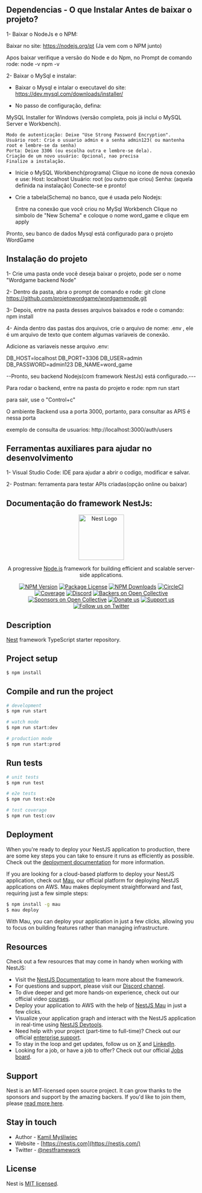 ## Dependencias - O que Instalar Antes de baixar o projeto?

1- Baixar o NodeJs e o NPM:

Baixar no site: https://nodejs.org/pt (Ja vem com o NPM junto)

Apos baixar verifique a versão do Node e do Npm, no Prompt de comando rode:
node -v
npm -v


2- Baixar o MySql e instalar:

* Baixar o Mysql e intalar o executavel do site:
https://dev.mysql.com/downloads/installer/

* No passo de configuração, defina:

MySQL Installer for Windows (versão completa, pois já inclui o MySQL Server e Workbench).

    Modo de autenticação: Deixe "Use Strong Password Encryption".
    Usuário root: Crie o usuario admin e a senha admin123( ou mantenha root e lembre-se da senha)
    Porta: Deixe 3306 (ou escolha outra e lembre-se dela).
    Criação de um novo usuário: Opcional, nao precisa
    Finalize a instalação.

* Inicie o MySQL Workbench(programa)
   Clique no ícone de nova conexão e use:
    Host: localhost
    Usuário: root (ou outro que criou)
    Senha: (aquela definida na instalação)
    Conecte-se e pronto!

* Crie a tabela(Schema) no banco, que é usada pelo Nodejs:

  Entre na conexão que você criou no MySql Workbench
  Clique no simbolo de "New Schema" e coloque o nome word_game e clique em apply

Pronto, seu banco de dados Mysql está configurado para o projeto WordGame


## Instalação do projeto

1- Crie uma pasta onde você deseja baixar o projeto, pode ser o nome "Wordgame backend Node"

2- Dentro da pasta, abra o prompt de comando e rode: git clone https://github.com/projetowordgame/wordgamenode.git

3- Depois, entre na pasta desses arquivos baixados e rode o comando: npm install

4- Ainda dentro das pastas dos arquivos, crie o arquivo de nome: .env , ele é um arquivo de texto que contem algumas variaveis de conexão.

Adicione as variaveis nesse arquivo .env:

DB_HOST=localhost
DB_PORT=3306
DB_USER=admin
DB_PASSWORD=admin123
DB_NAME=word_game


--Pronto, seu backend Nodejs(com framework NestJs) está configurado.---

Para rodar o backend, entre na pasta do projeto e rode: npm run start

para sair, use o "Control+c" 

O ambiente Backend usa a porta 3000, portanto, para consultar as APIS é nessa porta

exemplo de consulta de usuarios:
http://localhost:3000/auth/users


## Ferramentas auxiliares para ajudar no desenvolvimento

1- Visual Studio Code: IDE para ajudar a abrir o codigo, modificar e salvar.

2- Postman: ferramenta para testar APIs criadas(opção online ou baixar)



## Documentação do framework NestJs:

<p align="center">
  <a href="http://nestjs.com/" target="blank"><img src="https://nestjs.com/img/logo-small.svg" width="120" alt="Nest Logo" /></a>
</p>

[circleci-image]: https://img.shields.io/circleci/build/github/nestjs/nest/master?token=abc123def456
[circleci-url]: https://circleci.com/gh/nestjs/nest

  <p align="center">A progressive <a href="http://nodejs.org" target="_blank">Node.js</a> framework for building efficient and scalable server-side applications.</p>
    <p align="center">
<a href="https://www.npmjs.com/~nestjscore" target="_blank"><img src="https://img.shields.io/npm/v/@nestjs/core.svg" alt="NPM Version" /></a>
<a href="https://www.npmjs.com/~nestjscore" target="_blank"><img src="https://img.shields.io/npm/l/@nestjs/core.svg" alt="Package License" /></a>
<a href="https://www.npmjs.com/~nestjscore" target="_blank"><img src="https://img.shields.io/npm/dm/@nestjs/common.svg" alt="NPM Downloads" /></a>
<a href="https://circleci.com/gh/nestjs/nest" target="_blank"><img src="https://img.shields.io/circleci/build/github/nestjs/nest/master" alt="CircleCI" /></a>
<a href="https://coveralls.io/github/nestjs/nest?branch=master" target="_blank"><img src="https://coveralls.io/repos/github/nestjs/nest/badge.svg?branch=master#9" alt="Coverage" /></a>
<a href="https://discord.gg/G7Qnnhy" target="_blank"><img src="https://img.shields.io/badge/discord-online-brightgreen.svg" alt="Discord"/></a>
<a href="https://opencollective.com/nest#backer" target="_blank"><img src="https://opencollective.com/nest/backers/badge.svg" alt="Backers on Open Collective" /></a>
<a href="https://opencollective.com/nest#sponsor" target="_blank"><img src="https://opencollective.com/nest/sponsors/badge.svg" alt="Sponsors on Open Collective" /></a>
  <a href="https://paypal.me/kamilmysliwiec" target="_blank"><img src="https://img.shields.io/badge/Donate-PayPal-ff3f59.svg" alt="Donate us"/></a>
    <a href="https://opencollective.com/nest#sponsor"  target="_blank"><img src="https://img.shields.io/badge/Support%20us-Open%20Collective-41B883.svg" alt="Support us"></a>
  <a href="https://twitter.com/nestframework" target="_blank"><img src="https://img.shields.io/twitter/follow/nestframework.svg?style=social&label=Follow" alt="Follow us on Twitter"></a>
</p>
  <!--[![Backers on Open Collective](https://opencollective.com/nest/backers/badge.svg)](https://opencollective.com/nest#backer)
  [![Sponsors on Open Collective](https://opencollective.com/nest/sponsors/badge.svg)](https://opencollective.com/nest#sponsor)-->

## Description

[Nest](https://github.com/nestjs/nest) framework TypeScript starter repository.

## Project setup

```bash
$ npm install
```

## Compile and run the project

```bash
# development
$ npm run start

# watch mode
$ npm run start:dev

# production mode
$ npm run start:prod
```

## Run tests

```bash
# unit tests
$ npm run test

# e2e tests
$ npm run test:e2e

# test coverage
$ npm run test:cov
```

## Deployment

When you're ready to deploy your NestJS application to production, there are some key steps you can take to ensure it runs as efficiently as possible. Check out the [deployment documentation](https://docs.nestjs.com/deployment) for more information.

If you are looking for a cloud-based platform to deploy your NestJS application, check out [Mau](https://mau.nestjs.com), our official platform for deploying NestJS applications on AWS. Mau makes deployment straightforward and fast, requiring just a few simple steps:

```bash
$ npm install -g mau
$ mau deploy
```

With Mau, you can deploy your application in just a few clicks, allowing you to focus on building features rather than managing infrastructure.

## Resources

Check out a few resources that may come in handy when working with NestJS:

- Visit the [NestJS Documentation](https://docs.nestjs.com) to learn more about the framework.
- For questions and support, please visit our [Discord channel](https://discord.gg/G7Qnnhy).
- To dive deeper and get more hands-on experience, check out our official video [courses](https://courses.nestjs.com/).
- Deploy your application to AWS with the help of [NestJS Mau](https://mau.nestjs.com) in just a few clicks.
- Visualize your application graph and interact with the NestJS application in real-time using [NestJS Devtools](https://devtools.nestjs.com).
- Need help with your project (part-time to full-time)? Check out our official [enterprise support](https://enterprise.nestjs.com).
- To stay in the loop and get updates, follow us on [X](https://x.com/nestframework) and [LinkedIn](https://linkedin.com/company/nestjs).
- Looking for a job, or have a job to offer? Check out our official [Jobs board](https://jobs.nestjs.com).

## Support

Nest is an MIT-licensed open source project. It can grow thanks to the sponsors and support by the amazing backers. If you'd like to join them, please [read more here](https://docs.nestjs.com/support).

## Stay in touch

- Author - [Kamil Myśliwiec](https://twitter.com/kammysliwiec)
- Website - [https://nestjs.com](https://nestjs.com/)
- Twitter - [@nestframework](https://twitter.com/nestframework)

## License

Nest is [MIT licensed](https://github.com/nestjs/nest/blob/master/LICENSE).
